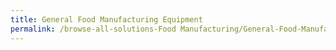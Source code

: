 ```yaml
---
title: General Food Manufacturing Equipment
permalink: /browse-all-solutions-Food Manufacturing/General-Food-Manufacturing-Equipment
---
```


